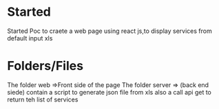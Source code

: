# Started
 Started
Poc to craete a web page using react js,to display services from default input xls

# Folders/Files

The folder web =>Front side of the page 
The folder server => (back end siede) contain a script to generate json file from xls also a call api get to return teh list of services
